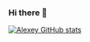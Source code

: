 ### Hi there 👋

<!--
**pprometey/pprometey** is a ✨ _special_ ✨ repository because its `README.md` (this file) appears on your GitHub profile.

Here are some ideas to get you started:

- 🔭 I’m currently working on ...
- 🌱 I’m currently learning ...
- 👯 I’m looking to collaborate on ...
- 🤔 I’m looking for help with ...
- 💬 Ask me about ...
- 📫 How to reach me: ...
- 😄 Pronouns: ...
- ⚡ Fun fact: ...
-->
[![Alexey GitHub stats](https://github-readme-stats.vercel.app/api?username=pprometey)](https://github.com/anuraghazra/github-readme-stats) <br />
<!--[![Alexey Top Langs](https://github-readme-stats.vercel.app/api/top-langs/?username=pprometey&layout=compact)](https://github.com/anuraghazra/github-readme-stats)-->
